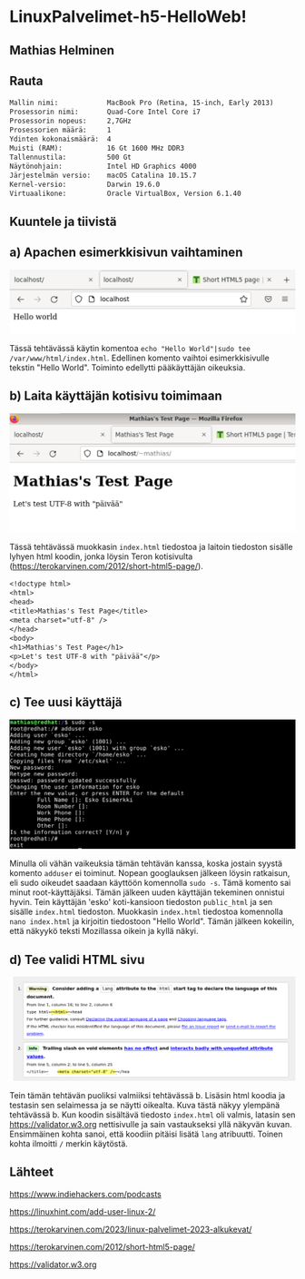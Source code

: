 # LinuxPalvelimet-h5-HelloWeb!

## Mathias Helminen

## Rauta
    Mallin nimi:            MacBook Pro (Retina, 15-inch, Early 2013)
    Prosessorin nimi:       Quad-Core Intel Core i7
    Prosessorin nopeus:     2,7GHz
    Prosessorien määrä:     1
    Ydinten kokonaismäärä:  4
    Muisti (RAM):           16 Gt 1600 MHz DDR3
    Tallennustila:          500 Gt
    Näytönohjain:           Intel HD Graphics 4000
    Järjestelmän versio:    macOS Catalina 10.15.7
    Kernel-versio:          Darwin 19.6.0
    Virtuaalikone:          Oracle VirtualBox, Version 6.1.40
    
## Kuuntele ja tiivistä

## a) Apachen esimerkkisivun vaihtaminen

![Add file: Upload](HelloWorld.png)

Tässä tehtävässä käytin komentoa ``echo "Hello World"|sudo tee /var/www/html/index.html``. Edellinen komento vaihtoi esimerkkisivulle tekstin "Hello World". Toiminto edellytti pääkäyttäjän oikeuksia.

## b) Laita käyttäjän kotisivu toimimaan

![Add file: Upload](kotisivu.png)

Tässä tehtävässä muokkasin ``index.html`` tiedostoa ja laitoin tiedoston sisälle lyhyen html koodin, jonka löysin Teron kotisivulta (https://terokarvinen.com/2012/short-html5-page/).

    <!doctype html>
    <html>
    <head>
	<title>Mathias's Test Page</title>
	<meta charset="utf-8" />
    </head>
    <body>
	<h1>Mathias's Test Page</h1>
	<p>Let's test UTF-8 with "päivää"</p>
    </body>
    </html>

## c) Tee uusi käyttäjä

![Add file: Upload](esko.png)

Minulla oli vähän vaikeuksia tämän tehtävän kanssa, koska jostain syystä komento ``adduser`` ei toiminut. Nopean googlauksen jälkeen löysin ratkaisun, eli sudo oikeudet saadaan käyttöön komennolla ``sudo -s``. Tämä komento sai minut root-käyttäjäksi. Tämän jälkeen uuden käyttäjän tekeminen onnistui hyvin. Tein käyttäjän 'esko' koti-kansioon tiedoston ``public_html`` ja sen sisälle ``index.html`` tiedoston. Muokkasin ``index.html`` tiedostoa komennolla ``nano index.html`` ja kirjoitin tiedostoon "Hello World". Tämän jälkeen kokeilin, että näkyykö teksti Mozillassa oikein ja kyllä näkyi. 

## d) Tee validi HTML sivu

![Add file: Upload](validator.png)

Tein tämän tehtävän puoliksi valmiiksi tehtävässä b. Lisäsin html koodia ja testasin sen selaimessa ja se näytti oikealta. Kuva tästä näkyy ylempänä tehtävässä b. Kun koodin sisältävä tiedosto ``index.html`` oli valmis, latasin sen https://validator.w3.org nettisivulle ja sain vastaukseksi yllä näkyvän kuvan. Ensimmäinen kohta sanoi, että koodiin pitäisi lisätä ``lang`` atribuutti. Toinen kohta ilmoitti ``/`` merkin käytöstä.

## Lähteet
https://www.indiehackers.com/podcasts

https://linuxhint.com/add-user-linux-2/

https://terokarvinen.com/2023/linux-palvelimet-2023-alkukevat/

https://terokarvinen.com/2012/short-html5-page/

https://validator.w3.org
